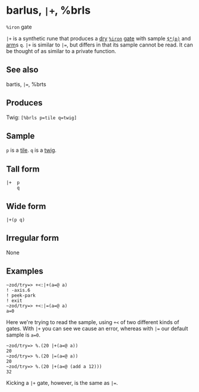 barlus, `|+`, %brls
============================

`%iron` gate

`|+` is a synthetic rune that produces a [dry]() [`%iron`]() [gate]()
with sample [`$*(p)`]() and [arm]()s `q`. `|+` is similar to `|=`, but
differs in that its sample cannot be read. It can be thought of as
similar to a private function.

See also
--------

bartis, `|=`, %brts

Produces
--------

Twig: `[%brls p=tile q=twig]`

Sample
------

`p` is a [tile](). `q` is a [twig]().

Tall form
---------

    |+  p
        q

Wide form
---------

    |+(p q)

Irregular form
--------------

None

Examples
--------

    ~zod/try=> +<:|+(a=@ a)
    ! -axis.6
    ! peek-park
    ! exit
    ~zod/try=> +<:|=(a=@ a)
    a=0

Here we're trying to read the sample, using `+<` of two different kinds
of gates. With `|+` you can see we cause an error, whereas with `|=` our
default sample is `a=0`.

    ~zod/try=> %.(20 |+(a=@ a))
    20
    ~zod/try=> %.(20 |=(a=@ a))
    20
    ~zod/try=> %.(20 |+(a=@ (add a 12)))
    32

Kicking a `|+` gate, however, is the same as `|=`.
